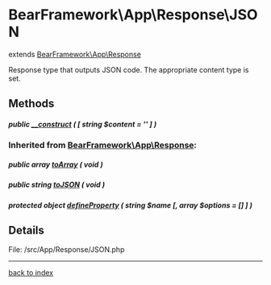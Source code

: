 # BearFramework\App\Response\JSON

extends [BearFramework\App\Response](bearframework.app.response.class.md)

Response type that outputs JSON code. The appropriate content type is set.

## Methods

##### public [__construct](bearframework.app.response.json.__construct.method.md) ( [ string $content = '' ] )

### Inherited from [BearFramework\App\Response](bearframework.app.response.class.md):

##### public array [toArray](bearframework.app.response.toarray.method.md) ( void )

##### public string [toJSON](bearframework.app.response.tojson.method.md) ( void )

##### protected object [defineProperty](bearframework.app.response.defineproperty.method.md) ( string $name [, array $options = [] ] )

## Details

File: /src/App/Response/JSON.php

---

[back to index](index.md)

